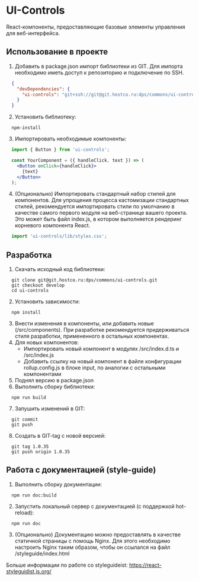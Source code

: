 # UI-Controls
React-компоненты, предоставляющие базовые элементы управления для веб-интерфейса.

## Использование в проекте

1. Добавить в package.json импорт библиотеки из GIT. Для импорта необходимо иметь доступ к репозиторию и подключение по SSH.
  ```json
    {
      "devDependencies": {
        "ui-controls": "git+ssh://git@git.hostco.ru:dps/commons/ui-controls#1.0.35",
      }
    }
  ```
2. Установить библиотеку:
  ```
    npm-install
  ```
3. Импортировать необходимые компоненты:
  ```jsx
    import { Button } from 'ui-controls';

    const YourComponent = ({ handleClick, text }) => (
      <Button onClick={handleClick}>
        {text}
      </Button>
    );
  ```
4. (Опционально) Импортировать стандартный набор стилей для компонентов. Для упрощения процесса кастомизации стандартных стилей, рекомендуется импортировать стили по умолчанию в качестве самого первого модуля на веб-странице вашего проекта. Это может быть файл index.js, в котором выполняется рендеринг корневого компонента React.
  ```jsx
    import 'ui-controls/lib/styles.css';
  ```

## Разработка

1. Скачать исходный код библиотеки:
  ```
    git clone git@git.hostco.ru:dps/commons/ui-controls.git
    git checkout develop
    cd ui-controls
  ```
2. Установить зависимости:
  ```
    npm install
  ```
3. Внести изменения в компоненты, или добавить новые (/src/components). При разработке рекомендуется придерживаться стиля разработки, примененного в остальных компонентах.
4. Для новых компонентов:
    - Импортировать новый компонент в модулях /src/index.d.ts и /src/index.js
    - Добавить ссылку на новый компонент в файле конфигурации rollup.config.js в блоке input, по аналогии с остальными компонентами
5. Поднял версию в package.json
6. Выполнить сборку библиотеки:
  ```
    npm run build
  ```
7. Запушить изменений в GIT:
  ```
    git commit
    git push
  ```
8. Создать в GIT-tag с новой версией:
  ```
    git tag 1.0.35
    git push origin 1.0.35
  ```

## Работа с документацией (style-guide)

1. Выполнить сборку документации:
  ```
    npm run doc:build
  ```
2. Запустить локальный сервер с документацией (с поддержкой hot-reload):
  ```
    npm run doc
  ```
3. (Опционально) Документацию можно предоставлять в качестве статичной страницы с помощь Nginx. Для этого необходимо настроить Nginx таким образом, чтобы он ссылался на файл /styleguide/index.html

Больше информации по работе со styleguideist: https://react-styleguidist.js.org/